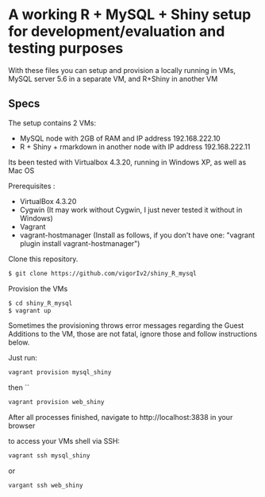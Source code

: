 # A working R + MySQL + Shiny setup for development/evaluation and testing purposes

With these files you can setup and provision a locally running in VMs,
MySQL server 5.6 in a separate VM, and R+Shiny in another VM

## Specs

The setup contains 2 VMs:

* MySQL node with 2GB of RAM and IP address 192.168.222.10  
* R + Shiny + rmarkdown in another node with IP address 192.168.222.11

Its been tested with Virtualbox 4.3.20, running in Windows XP, as well as Mac OS

Prerequisites :
- VirtualBox 4.3.20 
- Cygwin (It may work without Cygwin, I just never tested it without in Windows)
- Vagrant 
- vagrant-hostmanager (Install as follows, if you don't have one: "vagrant plugin install vagrant-hostmanager")


Clone this repository.

```bash
$ git clone https://github.com/vigorIv2/shiny_R_mysql
```

Provision the VMs

```bash
$ cd shiny_R_mysql
$ vagrant up
```

Sometimes the provisioning throws error messages regarding the Guest Additions to the VM,
those are not fatal, ignore those and follow instructions below.

Just run:

```bash
vagrant provision mysql_shiny
```
then
``
```bash
vagrant provision web_shiny
```
After all processes finished, navigate to http://localhost:3838 in your browser

to access your VMs shell via SSH:

```bash
vagrant ssh mysql_shiny
```
or
```bash
vargant ssh web_shiny
```


